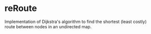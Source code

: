 # reRoute
Implementation of Dijkstra's algorithm to find the shortest (least costly) route between nodes in an undirected map. 
